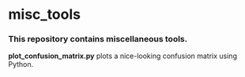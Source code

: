 # misc_tools
### This repository contains miscellaneous tools.

**plot_confusion_matrix.py** plots a nice-looking confusion matrix using Python.
